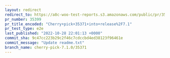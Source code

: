 ```yaml
---
layout: redirect
redirect_to: https://a8c-woo-test-reports.s3.amazonaws.com/public/pr/35399/e2e/index.html
pr_number: 35399
pr_title_encoded: "Cherry+pick+35371+into+release%2F7.1"
pr_test_type: e2e
last_published: "2022-10-28 22:01:13 +0000"
commit_sha: 9c47cc223b29c2f46c7cdccbd4ed38123f96461e
commit_message: "Update readme.txt"
branch_name: cherry-pick-7.1.0/35371
---
```

